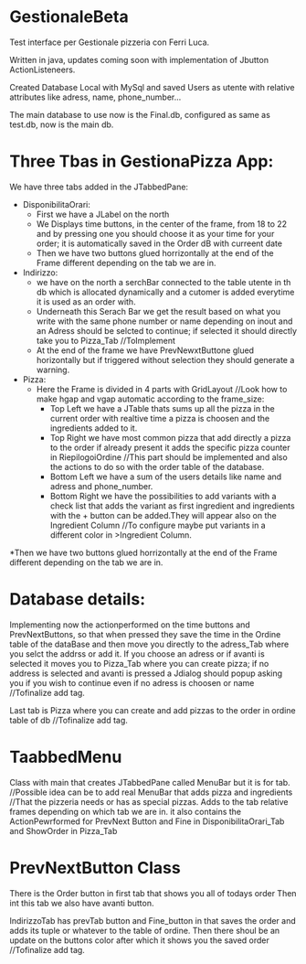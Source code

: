 # GestionaleBeta
Test interface per Gestionale pizzeria con Ferri Luca.

Written in java, updates coming soon with implementation of Jbutton ActionListeneers.

Created Database Local with MySql and saved Users as utente
with relative attributes like adress, name, phone_number...

The main database to use now is the Final.db,
configured as same as test.db, now is the main db.

# Three Tbas in GestionaPizza App:

We have three tabs added in the JTabbedPane:
* DisponibilitaOrari:
  * First we have a JLabel on the north
  * We Displays time buttons, in the center of the frame,
  from 18 to 22 and by pressing one you should choose it as
  your time for your order; it is automatically saved in the
  Order dB with curreent date
  * Then we have two buttons glued horrizontally at the end 
  of the Frame different depending on the tab we are in.
* Indirizzo:
  * we have on the north a serchBar connected to the table 
  utente in th db which is allocated dynamically and a cutomer
  is added everytime it is used as an order with.
  * Underneath this Serach Bar we get the result based on what
  you write with the same phone number or name depending on inout
  and an Adress should be selcted to continue;
  if selected it should directly take you to Pizza_Tab //ToImplement
  * At the end of the frame we have PrevNewxtButtone glued horizontally
  but if triggered without selection they should generate a warning.
* Pizza:
  * Here the Frame is divided in 4 parts with GridLayout //Look how to make
  hgap and vgap automatic according to the frame_size:
    * Top Left we have a JTable thats sums up all the pizza in the current
    order with realtive time a pizza is choosen and the ingredients added to it.
    * Top Right we have most common pizza that add directly a pizza to the order
    if already present it adds the specific pizza counter in RiepilogoiOrdine
    //This part should be implemented and also the actions to do so with the 
    order table of the database.
    * Bottom Left we have a sum of the users details like name and adress and 
    phone_number.
    * Bottom Right we have the possibilities to add variants with a check list that
    adds the variant as first ingredient and ingredients with the +
    button can be added.They will appear also on the Ingredient Column
    //To configure maybe put variants in a different color in >Ingredient Column.

*Then we have two buttons glued horrizontally at the end
of the Frame different depending on the tab we are in.

# Database details:

Implementing now the actionperformed on the time buttons and PrevNextButtons,
so that when pressed they save the time in the Ordine table
of the dataBase and then move you directly to the adress_Tab where you selct the addrss
or add it.
If you choose an adress or if avanti is selected it moves you to Pizza_Tab
where you can create pizza; if no address is selected and avanti is pressed a
Jdialog should popup asking you if you wish to continue even if no adress is choosen
or name //Tofinalize add tag.

Last tab is Pizza where you can create and add pizzas to the order in ordine table
of db //Tofinalize add tag.

# TaabbedMenu
Class with main that creates JTabbedPane called MenuBar but it is for tab.
//Possible idea can be to add real MenuBar that adds pizza and ingredients 
//That the pizzeria needs or has as special pizzas.
Adds to the tab relative frames depending on which tab we are in.
it also contains the ActionPewrformed for PrevNext Button and 
Fine in DisponibilitaOrari_Tab and ShowOrder in Pizza_Tab


# PrevNextButton Class

There is the Order button in first tab that shows you
all of todays order
Then int this tab we also have avanti button.

IndirizzoTab has prevTab button and
Fine_button in that saves the order and adds 
its tuple or whatever to the table of ordine.
Then there shoul be an update on the buttons color after 
which it shows you the saved order //Tofinalize add tag.

